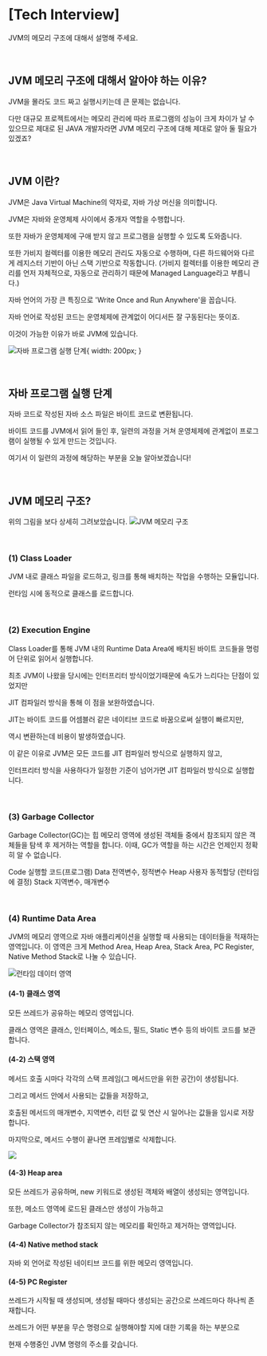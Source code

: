 # [Tech Interview]

JVM의 메모리 구조에 대해서 설명해 주세요.
 
 </br>

## JVM 메모리 구조에 대해서 알아야 하는 이유?
JVM을 몰라도 코드 짜고 실행시키는데 큰 문제는 없습니다.

다만 대규모 프로젝트에서는 메모리 관리에 따라 프로그램의 성능이 크게 차이가 날 수 있으므로 제대로 된 JAVA 개발자라면 JVM 메모리 구조에 대해 제대로 알아 둘 필요가 있겠죠?

 </br>
 
## JVM 이란?
JVM은 Java Virtual Machine의 약자로, 자바 가상 머신을 의미합니다.

JVM은 자바와 운영체제 사이에서 중개자 역할을 수행합니다.

또한 자바가 운영체제에 구애 받지 않고 프로그램을 실행할 수 있도록 도와줍니다.

또한 가비지 컬렉터를 이용한 메모리 관리도 자동으로 수행하며, 다른 하드웨어와 다르게 레지스터 기반이 아닌 스택 기반으로 작동합니다. (가비지 컬렉터를 이용한 메모리 관리를 언저 자체적으로, 자동으로 관리하기 때문에 Managed Language라고 부릅니다.)

 

자바 언어의 가장 큰 특징으로 'Write Once and Run Anywhere'을 꼽습니다.

자바 언어로 작성된 코드는 운영체제에 관계없이 어디서든 잘 구동된다는 뜻이죠.

이것이 가능한 이유가 바로 JVM에 있습니다.

![자바 프로그램 실행 단계](https://img1.daumcdn.net/thumb/R1280x0/?scode=mtistory2&fname=https%3A%2F%2Fblog.kakaocdn.net%2Fdn%2FPSafI%2Fbtrr2s3K1hP%2FzI8IM2CKz4YUE2SxhNx6LK%2Fimg.png){ width: 200px; }


 </br>

## 자바 프로그램 실행 단계

자바 코드로 작성된 자바 소스 파일은 바이트 코드로 변환됩니다. 


바이트 코드를 JVM에서 읽어 들인 후, 일련의 과정을 거쳐 운영체제에 관계없이 프로그램이 실행될 수 있게 만드는 것입니다.

 

여기서 이 일련의 과정에 해당하는 부분을 오늘 알아보겠습니다!

 </br>

## JVM 메모리 구조?

위의 그림을 보다 상세히 그려보았습니다.
![JVM 메모리 구조](https://img1.daumcdn.net/thumb/R1280x0/?scode=mtistory2&fname=https%3A%2F%2Fblog.kakaocdn.net%2Fdn%2FbsyPFt%2Fbtrr7qqjzaZ%2Fn2uTTL61ybjuTjX1f0fU70%2Fimg.png)

</br>
 
### (1) Class Loader
JVM 내로 클래스 파일을 로드하고, 링크를 통해 배치하는 작업을 수행하는 모듈입니다.

런타임 시에 동적으로 클래스를 로드합니다.

</br>

### (2) Execution Engine
Class Loader를 통해 JVM 내의 Runtime Data Area에 배치된 바이트 코드들을 명렁어 단위로 읽어서 실행합니다.

최초 JVM이 나왔을 당시에는 인터프리터 방식이었기때문에 속도가 느리다는 단점이 있었지만

JIT 컴파일러 방식을 통해 이 점을 보완하였습니다.

 

JIT는 바이트 코드를 어셈블러 같은 네이티브 코드로 바꿈으로써 실행이 빠르지만,

역시 변환하는데 비용이 발생하였습니다.

이 같은 이유로 JVM은 모든 코드를 JIT 컴파일러 방식으로 실행하지 않고,

인터프리터 방식을 사용하다가 일정한 기준이 넘어가면 JIT 컴파일러 방식으로 실행합니다.

</br>

### (3) Garbage Collector

Garbage Collector(GC)는 힙 메모리 영역에 생성된 객체들 중에서 참조되지 않은 객체들을 탐색 후 제거하는 역할을 합니다. 이때, GC가 역할을 하는 시간은 언제인지 정확히 알 수 없습니다.

Code 	실행할 코드(프로그램)
Data 	전역변수, 정적변수
Heap	사용자 동적할당 (런타임에 결정)
Stack	지역변수, 매개변수

</br>

### (4) Runtime Data Area

JVM의 메모리 영역으로 자바 애플리케이션을 실행할 때 사용되는 데이터들을 적재하는 영역입니다. 이 영역은 크게 Method Area, Heap Area, Stack Area, PC Register, Native Method Stack로 나눌 수 있습니다.


![런타임 데이터 영역](https://img1.daumcdn.net/thumb/R1280x0/?scode=mtistory2&fname=https%3A%2F%2Fblog.kakaocdn.net%2Fdn%2Fs7FsC%2Fbtrr16tmFwQ%2FK1LTiwgA5mClkwlVRIqcr0%2Fimg.png)


#### (4-1) 클래스 영역

모든 쓰레드가 공유하는 메모리 영역입니다.

클래스 영역은 클래스, 인터페이스, 메소드, 필드, Static 변수 등의 바이트 코드를 보관합니다.

 

 

#### (4-2) 스택 영역


메서드 호출 시마다 각각의 스택 프레임(그 메서드만을 위한 공간)이 생성됩니다.

그리고 메서드 안에서 사용되는 값들을 저장하고,

호출된 메서드의 매개변수, 지역변수, 리턴 값 및 연산 시 일어나는 값들을 임시로 저장합니다.

마지막으로, 메서드 수행이 끝나면 프레임별로 삭제합니다.

![](https://img1.daumcdn.net/thumb/R1280x0/?scode=mtistory2&fname=https%3A%2F%2Fblog.kakaocdn.net%2Fdn%2Fk5BgJ%2Fbtrr3jL4wXV%2Fzby6BnFw2oUC1AOqR9N4YK%2Fimg.png)

 

#### (4-3) Heap area 

모든 쓰레드가 공유하며, new 키워드로 생성된 객체와 배열이 생성되는 영역입니다.

또한, 메소드 영역에 로드된 클래스만 생성이 가능하고

Garbage Collector가 참조되지 않는 메모리를 확인하고 제거하는 영역입니다.

 

#### (4-4) Native method stack

자바 외 언어로 작성된 네이티브 코드를 위한 메모리 영역입니다.



 

#### (4-5) PC Register

쓰레드가 시작될 때 생성되며, 생성될 때마다 생성되는 공간으로 쓰레드마다 하나씩 존재합니다.

쓰레드가 어떤 부분을 무슨 명령으로 실행해야할 지에 대한 기록을 하는 부분으로

현재 수행중인 JVM 명령의 주소를 갖습니다.

 
